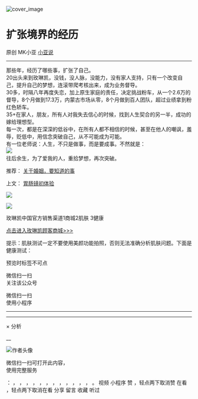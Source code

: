 ![cover_image](http://mmbiz.qpic.cn/mmbiz_jpg/A8SKDch4cJGeeI6pXLWxBfLjNQ3XZibGbnqeUyccE5aMuFg1lUNkZddrWSl7ibhUiaoia9aujTHNPJbxwm6UauydZg/0?wx_fmt=jpeg)

#  扩张境界的经历

原创  MK小亚  [ 小亚说 ](javascript:void\(0\);)

__ _ _ _ _

  

  
  
那些年，经历了哪些事，扩张了自己。  
20出头来到玫琳凯，没钱，没人脉，没能力，没有家人支持，只有一个改变自己，提升自己的梦想，连滚带爬​考核出来，成为业务督导。  
30多，时隔八年再度失恋，加上原生家庭的责任，决定挑战粉车，从一个2.6万的督导，8个月做到17.3万，内蒙古市场从零，8个月做到百人团队，超过业绩拿到粉红色轿车。  
35+在家人，朋友，所有人对我失去信心的时候，找到人生契合的另一半，成功的嫁给理想型。  
每一次，都是在深深的低谷中，在所有人都不相信的时候，甚至在他人的嘲讽，羞辱，贬低中，用信念突破自己，从不可能成为可能。  
有一位老师说：人生，不只是做事，而是要成事。不然就是：  
![](https://mmbiz.qpic.cn/mmbiz_png/A8SKDch4cJGeeI6pXLWxBfLjNQ3XZibGbgm5YG3vPoqA2bN3vuhOic9mOgYIqg5t9mKDiagvvm7EAyicuFlF68ibgeA/640?wx_fmt=png)
​  
往后余生，为了爱我的人，重拾梦想，再次突破。  
  

推荐： [ 关于婚姻，要知道的事
](https://mp.weixin.qq.com/s?__biz=MzUxNDAwNTk0MQ==&mid=2247484411&idx=1&sn=378ac40b4ee00cac84b79469865b05db&scene=21#wechat_redirect)  

上文： [ 胃肠镜初体验
](https://mp.weixin.qq.com/s?__biz=MzUxNDAwNTk0MQ==&mid=2247484717&idx=1&sn=fec1eac040340eeb781f4821cfdece4e&scene=21#wechat_redirect)

![](https://mmbiz.qpic.cn/mmbiz_gif/b96CibCt70iaZ7Bia3Wm91cEuWhERXfCYjTia9tf7aMjVBNRETSa2NpGjCV6tyNvgCLos8LBgwEgxcwaIw8zdOsG7A/640?wx_fmt=gif)

![](https://mmbiz.qpic.cn/mmbiz_jpg/A8SKDch4cJEicCnqTxiatgGquhIicZ1wJ1Dth5YOOzoYV7U4N3HmiaO0vVAzjOpBVdtF0gnL632Fc7HqiaDmgveQDEw/640?wx_fmt=jpeg)

  

  

玫琳凯中国官方销售渠道1商城2肌肤 3健康  

[ 点击进入玫琳凯顾客商城>>> ]()

  

  

提示：肌肤测试一定不要使用美颜功能拍照，否则无法准确分析肌肤问题。下面是健康测试：

  

  

  

预览时标签不可点

微信扫一扫  
关注该公众号



微信扫一扫  
使用小程序

****



****



×  分析

__

![作者头像](http://mmbiz.qpic.cn/mmbiz_png/A8SKDch4cJE0KicTMyrVCx3VLqEgic5sJ1V5QeGZTibG9GLZlSCXSj5ByXNkib5PBrZVMkI41KKxgwE1K9gfypUeRg/0?wx_fmt=png)

微信扫一扫可打开此内容，  
使用完整服务

：  ，  ，  ，  ，  ，  ，  ，  ，  ，  ，  ，  ，  。  视频  小程序  赞  ，轻点两下取消赞  在看  ，轻点两下取消在看
分享  留言  收藏  听过


